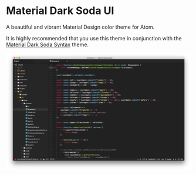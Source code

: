 # Material Dark Soda UI

A beautiful and vibrant Material Design color theme for Atom.

It is highly recommended that you use this theme in conjunction with the [Material Dark Soda Syntax](https://github.com/jbw91/material-dark-soda-syntax) theme.

![Material Dark Soda](https://raw.githubusercontent.com/jbw91/material-dark-soda-ui/master/screenshot.png)
